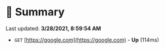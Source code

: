 # 📖 Summary
Last updated: **3/28/2021, 8:59:54 AM**

- `GET` [https://google.com](https://google.com) - **Up** (114ms)
